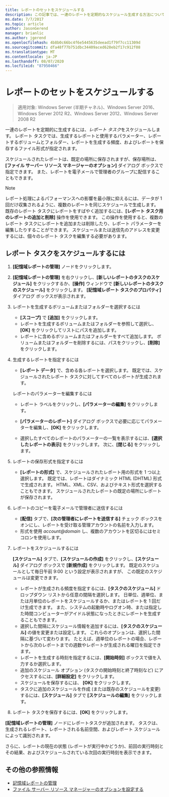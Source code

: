 ```yaml
---
title: レポートのセットをスケジュールする
description: この記事では、一連のレポートを定期的なスケジュール生成する方法について説明します。
ms.date: 7/7/2017
ms.topic: article
author: JasonGerend
manager: brianlic
ms.author: jgerend
ms.openlocfilehash: 4b8b0c66bc4f6e5445635deead1f79f7cc11309d
ms.sourcegitcommit: dfa48f77b751dbc34409aced628eb2f17c912f08
ms.translationtype: MT
ms.contentlocale: ja-JP
ms.lasthandoff: 08/07/2020
ms.locfileid: "87950466"
---
```

# <a name="schedule-a-set-of-reports"></a>レポートのセットをスケジュールする

> 適用対象: Windows Server (半期チャネル)、Windows Server 2016、Windows Server 2012 R2、Windows Server 2012、Windows Server 2008 R2

一連のレポートを定期的に生成するには、*レポート タスク*をスケジュールします。 レポート タスクでは、生成するレポートと使用するパラメーター、レポートするボリュームとフォルダー、レポートを生成する頻度、およびレポートを保存するファイル形式が指定されます。

スケジュールされたレポートは、既定の場所に保存されますが、保存場所は、**[ファイル サーバー リソース マネージャーのオプション]** ダイアログ ボックスで指定できます。 また、レポートを電子メールで管理者のグループに配信することもできます。

> [!Note]
> レポート処理によるパフォーマンスへの影響を最小限に抑えるには、データが 1 回だけ収集されるように、複数のレポートを同じスケジュールで生成します。 既存のレポート タスクにレポートをすばやく追加するには、**[レポート タスク用のレポートの追加と削除]** 操作を使用できます。 この操作を使用すると、複数のレポート タスクにレポートを追加または削除したり、レポート パラメーターを編集したりすることができます。 スケジュールまたは送信先のアドレスを変更するには、個々のレポート タスクを編集する必要があります。

## <a name="to-schedule-a-report-task"></a>レポート タスクをスケジュールするには

1. **[記憶域レポートの管理]** ノードをクリックします。

2. **[記憶域レポートの管理]** を右クリックし、**[新しいレポートのタスクのスケジュール]** をクリックするか、**[操作]** ウィンドウで **[新しいレポートのタスクのスケジュール]** をクリックします。 **[記憶域レポート タスクのプロパティ]** ダイアログ ボックスが表示されます。

3. レポートを生成するボリュームまたはフォルダーを選択するには

   -   **[スコープ]** で **[追加]** をクリックします。
   -   レポートを生成するボリュームまたはフォルダーを参照して選択し、**[OK]** をクリックしてリストにパスを追加します。
   -   レポートに含めるボリュームまたはフォルダーをすべて追加します。 ボリュームまたはフォルダーを削除するには、パスをクリックし、**[削除]** をクリックします。

4. 生成するレポートを指定するには

   -  **[レポート データ]** で、含める各レポートを選択します。 既定では、スケジュールされたレポート タスクに対してすべてのレポートが生成されます。

   レポートのパラメーターを編集するには

   -   レポート ラベルをクリックし、**[パラメーターの編集]** をクリックします。
   -   **[パラメーターのレポート]** ダイアログ ボックスで必要に応じてパラメーターを編集し、**[OK]** をクリックします。

   -   選択したすべてのレポートのパラメーターの一覧を表示するには、**[選択したレポートの表示]** をクリックします。 次に、**[閉じる]** をクリックします。

5. レポートの保存形式を指定するには

   -  **[レポートの形式]** で、スケジュールされたレポート用の形式を 1 つ以上選択します。 既定では、レポートはダイナミック HTML (DHTML) 形式で生成されます。 HTML、XML、CSV、およびテキスト形式を選択することもできます。 スケジュールされたレポートの既定の場所にレポートが保存されます。

6. レポートのコピーを電子メールで管理者に送信するには

   - **[配信]** タブで、**[次の管理者にレポートを送信する]** チェック ボックスをオンにし、レポートを受け取る管理アカウントの名前を入力します。
   - 形式を使用 <em>account@domain</em> し、複数のアカウントを区切るにはセミコロンを使用します。

7. レポートをスケジュールするには

   **[スケジュール]** タブで、**[スケジュールの作成]** をクリックし、**[スケジュール]** ダイアログ ボックスで  **[新規作成]** をクリックします。 既定のスケジュールとして毎日午前 9:00 という設定が表示されますが、 この既定のスケジュールは変更できます。

   -   レポートが生成される頻度を指定するには、**[タスクのスケジュール]** ドロップダウン リストから任意の間隔を選択します。
       日単位、週単位、または月単位のレポートをスケジュールするか、またはレポートを 1 回だけ生成できます。 また、システムの起動時やログオン時、または指定した時間コンピューターがアイドル状態になったときにレポートを生成することもできます。
   -   選択した間隔にスケジュール情報を追加するには、**[タスクのスケジュール]** の値を変更または設定します。
       これらのオプションは、選択した間隔に基づいて変わります。 たとえば、週単位のレポートの場合、レポートから次のレポートまでの週数やレポートが生成される曜日を指定できます。
   -   レポートを生成する時刻を指定するには、**[開始時刻]** ボックスで値を入力するか選択します。
   -   追加のスケジュール オプション (タスクの開始時刻と終了時刻など) にアクセスするには、**[詳細設定]** をクリックします。
   -   スケジュールを保存するには、 **[OK]** をクリックします。
   -  タスクに追加のスケジュールを作成 (または既存のスケジュールを変更) するには、**[スケジュール]** タブで **[スケジュールの編集]** をクリックします。

8. レポート タスクを保存するには、**[OK]** をクリックします。

**[記憶域レポートの管理]** ノードにレポートタスクが追加されます。 タスクは、生成されるレポート、レポートされる名前空間、およびレポート スケジュールによって識別されます。

さらに、レポートの現在の状態 (レポートが実行中かどうか)、前回の実行時刻とその結果、およびスケジュールされている次回の実行時刻を表示できます。

## <a name="additional-references"></a>その他の参照情報

-   [記憶域レポートの管理](storage-reports-management.md)
-   [ファイル サーバー リソース マネージャーのオプションを設定する](setting-file-server-resource-manager-options.md)


